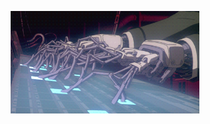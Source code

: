 <p align="center">
  <img src="assets/programming-ezgif.com-speed.gif" alt="coding" width="60%"/>
</p>
